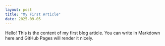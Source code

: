 ```yaml
---
layout: post
title: "My First Article"
date: 2025-09-05
---
```


Hello! This is the content of my first blog article. You can write in Markdown here and GitHub Pages will render it nicely.
